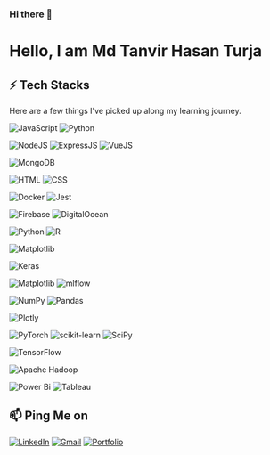 ### Hi there 👋

<!--
**TanvirTurja/TanvirTurja** is a ✨ _special_ ✨ repository because its `README.md` (this file) appears on your GitHub profile.

Here are some ideas to get you started:

- 🔭 I’m currently working on ...
- 🌱 I’m currently learning ...
- 👯 I’m looking to collaborate on ...
- 🤔 I’m looking for help with ...
- 💬 Ask me about ...
- 📫 How to reach me: ...
- 😄 Pronouns: ...
- ⚡ Fun fact: ...
-->
# Hello, I am Md Tanvir Hasan Turja

## ⚡ Tech Stacks

Here are a few things I've picked up along my learning journey.


  ![JavaScript](https://img.shields.io/badge/JavaScript-F7DF1E?style=for-the-badge&logo=javascript&logoColor=black) ![Python](https://img.shields.io/badge/python-3670A0?style=for-the-badge&logo=python&logoColor=ffdd54)
  
![NodeJS](https://img.shields.io/badge/Node.js-43853D?style=for-the-badge&logo=node.js&logoColor=white) ![ExpressJS](https://img.shields.io/badge/Express.js-404D59?style=for-the-badge) ![VueJS](https://img.shields.io/badge/Vue.js-35495E?style=for-the-badge&logo=vue.js&logoColor=4FC08D) 

 ![MongoDB](https://img.shields.io/badge/MongoDB-4EA94B?style=for-the-badge&logo=mongodb&logoColor=white) 
 
 ![HTML](https://img.shields.io/badge/HTML5-E34F26?style=for-the-badge&logo=html5&logoColor=white) ![CSS](https://img.shields.io/badge/CSS-239120?&style=for-the-badge&logo=css3&logoColor=white) 

 ![Docker](https://img.shields.io/badge/docker%20-%230db7ed.svg?&style=for-the-badge&logo=docker&logoColor=white) ![Jest](https://img.shields.io/badge/-jest-%23C21325?style=for-the-badge&logo=jest&logoColor=white)
 
 ![Firebase](https://img.shields.io/badge/firebase-%23039BE5.svg?style=for-the-badge&logo=firebase) ![DigitalOcean](https://img.shields.io/badge/DigitalOcean-%230167ff.svg?style=for-the-badge&logo=digitalOcean&logoColor=white)

 ![Python](https://img.shields.io/badge/python-3670A0?style=for-the-badge&logo=python&logoColor=ffdd54) ![R](https://img.shields.io/badge/r-%23276DC3.svg?style=for-the-badge&logo=r&logoColor=white)

 ![Matplotlib](https://img.shields.io/badge/Matplotlib-%23ffffff.svg?style=for-the-badge&logo=Matplotlib&logoColor=black)

 ![Keras](https://img.shields.io/badge/Keras-%23D00000.svg?style=for-the-badge&logo=Keras&logoColor=white)
 
 ![Matplotlib](https://img.shields.io/badge/Matplotlib-%23ffffff.svg?style=for-the-badge&logo=Matplotlib&logoColor=black) ![mlflow](https://img.shields.io/badge/mlflow-%23d9ead3.svg?style=for-the-badge&logo=numpy&logoColor=blue)
 
 ![NumPy](https://img.shields.io/badge/numpy-%23013243.svg?style=for-the-badge&logo=numpy&logoColor=white) ![Pandas](https://img.shields.io/badge/pandas-%23150458.svg?style=for-the-badge&logo=pandas&logoColor=white)
 
 ![Plotly](https://img.shields.io/badge/Plotly-%233F4F75.svg?style=for-the-badge&logo=plotly&logoColor=white)
 
 ![PyTorch](https://img.shields.io/badge/PyTorch-%23EE4C2C.svg?style=for-the-badge&logo=PyTorch&logoColor=white) ![scikit-learn](https://img.shields.io/badge/scikit--learn-%23F7931E.svg?style=for-the-badge&logo=scikit-learn&logoColor=white) ![SciPy](https://img.shields.io/badge/SciPy-%230C55A5.svg?style=for-the-badge&logo=scipy&logoColor=%white)
 
 ![TensorFlow](https://img.shields.io/badge/TensorFlow-%23FF6F00.svg?style=for-the-badge&logo=TensorFlow&logoColor=white)

 ![Apache Hadoop](https://img.shields.io/badge/Apache%20Hadoop-66CCFF?style=for-the-badge&logo=apachehadoop&logoColor=black)

 ![Power Bi](https://img.shields.io/badge/power_bi-F2C811?style=for-the-badge&logo=powerbi&logoColor=black) ![Tableau](https://img.shields.io/badge/Tableau-E97627?style=for-the-badge&logo=Tableau&logoColor=white)


## 📫 Ping Me on
[![LinkedIn](https://img.shields.io/badge/LinkedIn-0077B5?style=for-the-badge&logo=linkedin&logoColor=white)](https://www.linkedin.com/in/md-tanvir-hasan-turja-aa0a561a9/) 
[![Gmail](https://img.shields.io/badge/Gmail-D14836?style=for-the-badge&logo=gmail&logoColor=white)](mailto:tanvirh442@gmail.com)
[![Portfolio](https://img.shields.io/badge/Portfolio-%23000000.svg?style=for-the-badge&logo=firefox&logoColor=#FF7139)](https://tanvirhasanturja.netlify.app/)

